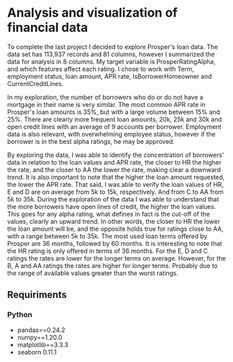 # Analysis and visualization of financial data

To complete the last project I decided to explore Prosper's loan data. The data set has 113,937 records and 81 columns, however I summarized the data for analysis in 8 columns. My target variable is ProsperRatingAlpha, and which features affect each rating. I chose to work with Term, employment status, loan amount, APR rate, IsBorrowerHomeowner and CurrentCreditLines.

In my exploration, the number of borrowers who do or do not have a mortgage in their name is very similar. The most common APR rate in Prosper's loan amounts is 35%, but with a large volume between 15% and 25%. There are clearly more frequent loan amounts, 20k, 25k and 30k and open credit lines with an average of 9 accounts per borrower. Employment data is also relevant, with overwhelming employee status, however if the borrower is in the best alpha ratings, he may be approved.

By exploring the data, I was able to identify the concentration of borrowers' data in relation to the loan values and APR rate, the closer to HR the higher the rate, and the closer to AA the lower the rate, making clear a downward trend. It is also important to note that the higher the loan amount requested, the lower the APR rate. That said, I was able to verify the loan values of HR, E and D are on average from 5k to 15k, respectively. And from C to AA from 5k to 35k. During the exploration of the data I was able to understand that the more borrowers have open lines of credit, the higher the loan values. This goes for any alpha rating, what defines in fact is the cut-off of the values, clearly an upward trend. In other words, the closer to HR the lower the loan amount will be, and the opposite holds true for ratings close to AA, with a range between 5k to 35k. The most used loan terms offered by Prosper are 36 months, followed by 60 months. It is interesting to note that the HR rating is only offered in terms of 36 months. For the E, D and C ratings the rates are lower for the longer terms on average. However, for the B, A and AA ratings the rates are higher for longer terms. Probably due to the range of available values greater than the worst ratings.

## Requiriments

### Python

- pandas==0.24.2
- numpy==1.20.0
- matplotlib==3.3.3
- seaborn 0.11.1
